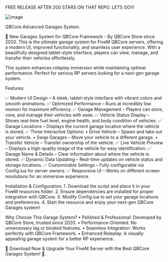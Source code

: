 FREE RELEASE AFTER 200 STARS ON THAT REPO. LETS GO!!!

![image](https://github.com/user-attachments/assets/37a011f9-31ff-4797-b429-bcc68f735916)


QBCore Advanced Garages System.

🚗 New Garages System for QBCore Framework - By QBCore Store since 2020.
This is the ultimate garage system for FiveM QBCore servers, offering a modern UI, improved functionality, and seamless user experience. With a beautifully designed tablet-style interface, players can view, manage, and transfer their vehicles effortlessly.

This system enhances roleplay immersion while maintaining optimal performance. Perfect for serious RP servers looking for a next-gen garage system.

Features:

✅ Modern UI Design – A sleek, tablet-style interface with vibrant colors and smooth animations.
✅ Optimized Performance – Runs at incredibly low resmon for maximum efficiency.
✅ Garage Management – Players can store, view, and manage their vehicles with ease.
✅ Vehicle Status Display – Shows real-time fuel level, engine health, and body condition of vehicles.
✅ Garage Locations – Displays the current garage location where the vehicle is stored.
✅ Three Interactive Options:
	•	Drive Vehicle – Spawn and take out your vehicle.
	•	Swap Garages – Move your vehicle to a different garage.
	•	Transfer Vehicle – Transfer ownership of the vehicle.
✅ Live Vehicle Preview – Displays a high-quality image of the vehicle for easy identification.
✅ Garage Name & Details – Clear information about where the vehicle is stored.
✅ Dynamic Data Updating – Real-time updates on vehicle status and storage locations.
✅ Customizable Settings – Fully configurable via Config.lua for server owners.
✅ Responsive UI – Works on different screen resolutions for an immersive experience.

Installation & Configuration:
	1.	Download the script and place it in your FiveM resources folder.
	2.	Ensure dependencies are installed for proper integration with QBCore.
	3.	Modify Config.lua to set your garage locations and preferences.
	4.	Start the resource and enjoy your next-gen QBCore Garages system!

Why Choose This Garage System?
	•	Polished & Professional: Developed by QBCore Store, trusted since 2020.
	•	Performance-Oriented: No unnecessary lag or bloated features.
	•	Seamless Integration: Works perfectly with QBCore Framework.
	•	Enhanced Roleplay: A visually appealing garage system for a better RP experience..

💾 Download Now & Upgrade Your FiveM Server with the Best QBCore Garages System! 🚀.
